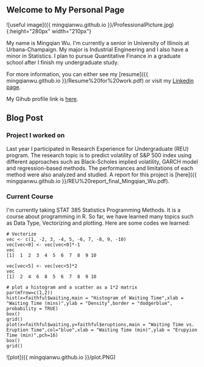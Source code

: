 ## Welcome to My Personal Page
![useful image]({{ mingqianwu.github.io }}/ProfessionalPicture.jpg){:height="280px" width="210px"}

My name is Mingqian Wu. I'm currently a senior in University of Illinois at Urbana-Champaign. My major is Industrial Engineering and I also have a minor in Statistics. I plan to pursue Quantitative Finance in a graduate school after I finish my undergraduate study.

For more information, you can either see my [resume]({{ mingqianwu.github.io }}/Resume%20for%20work.pdf) or visit my [Linkedin page](https://www.linkedin.com/in/mingqian-wu-65718b14b).

My Gihub profile link is [here](https://github.com/mingqianwu).

## Blog Post
### Project I worked on
Last year I participated in Research Experience for Undergraduate (REU) program. The research topic is to predict volatility of S&P 500 index using different approaches such as Black-Scholes implied volatility, GARCH model and regression-based methods. The performances and limitations of each method were also analyzed and studied. A report for this project is [here]({{ mingqianwu.github.io }}/REU%20report_final_Mingqian_Wu.pdf). 

### Current Course

I'm currently taking STAT 385 Statistics Programming Methods. It is a course about programming in R. So far, we have learned many topics such as Data Type, Vectorizing and plotting. Here are some codes we learned: 

```{r}
# Vectorize
vec <- c(1, -2, 3, -4, 5, -6, 7, -8, 9, -10)
vec[vec<0] <- vec[vec<0]*-1
vec
[1]  1  2  3  4  5  6  7  8  9 10
```
```
vec[vec<5] <- vec[vec<5]*2
vec
[1]  2  4  6  8  5  6  7  8  9 10
```
```
# plot a histogram and a scatter as a 1*2 matrix
par(mfrow=c(1,2))
hist(x=faithful$waiting,main = "Histogram of Waiting Time",xlab = "Waiting Time (mins)",ylab = "Density",border = "dodgerblue", probability = TRUE)
box()
grid()
plot(x=faithful$waiting,y=faithful$eruptions,main = "Waiting Time vs. Eruption Time",col="blue",xlab = "Waiting Time (min)",ylab = "Erupyion Time (min)",pch=16)
box()
grid()
```
![plot]({{ mingqianwu.github.io }}/plot.PNG)


